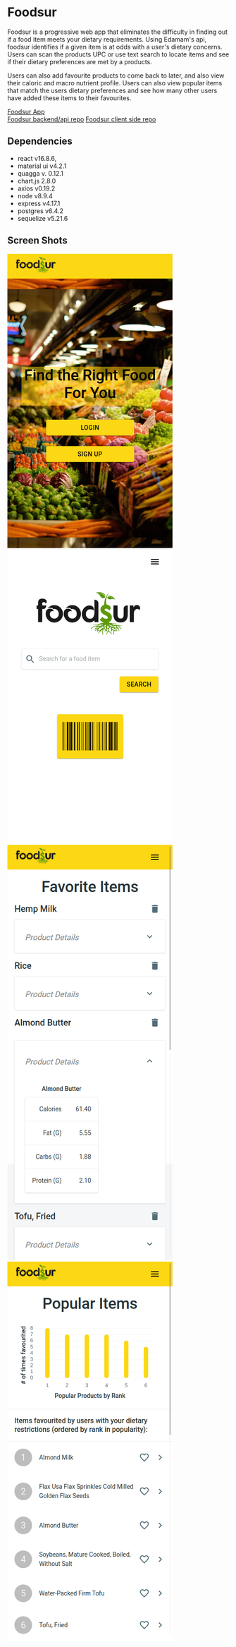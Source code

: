 # Foodsur

Foodsur is a progressive web app that eliminates the difficulty in finding out if a food item meets your dietary requirements. Using Edamam's api, foodsur identifies if a given item is at odds with a user's dietary concerns. Users can scan the products UPC or use text search to locate items and see if their dietary preferences are met by a products. 

Users can also add favourite products to come back to later, and also view their caloric and macro nutrient profile. Users can also view popular items that match the users dietary preferences and see how many other users have added these items to their favourites. 

[Foodsur App](https://foodsur.netlify.app/)  
[Foodsur backend/api repo](https://github.com/berk-ozer/foodsur-api)
[Foodsur client side repo](https://github.com/AtaAnsari/Foodsur-Client)

## Dependencies

- react v16.8.6,
- material ui v4.2.1
- quagga v. 0.12.1
- chart.js 2.8.0
- axios v0.19.2
- node v8.9.4
- express v4.17.1
- postgres v6.4.2
- sequelize v5.21.6


## Screen Shots

![Foodsur mobile landing page showing a login and sign-up button.](https://github.com/AtaAnsari/Foodsur-Client/blob/master/docs/foodsur-landing-page.png)  
![Foodsur home page showing a barcode scanner and a text search box.](https://github.com/AtaAnsari/Foodsur-Client/blob/master/docs/foodsur-home.png)  
![Foodsur favourites item page displaying an items calories and macro nutrients](https://github.com/AtaAnsari/Foodsur-Client/blob/master/docs/foodsur-favourites.png)  
![Foodsur popular items page showing products that are favourited by other users that have the same dietary restrictions](https://github.com/AtaAnsari/Foodsur-Client/blob/master/docs/foodsur-popular-items.png)  
